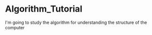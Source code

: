 # Algorithm_Tutorial
I'm going to study the algorithm for understanding the structure of the computer
